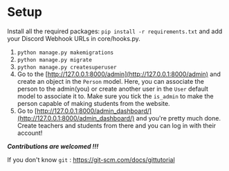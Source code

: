 # Setup

Install all the required packages: `pip install -r requirements.txt` and
add your Discord Webhook URLs in core/hooks.py.

 1. `python manage.py makemigrations`
 2. `python manage.py migrate`
 3. `python manage.py createsuperuser`
 4. Go to the [http://127.0.0.1:8000/admin](http://127.0.0.1:8000/admin) and create an object in the `Person` model. Here, you can associate the person to the admin(you) or create another user in the `User` default model to associate it to. Make sure you tick the `is_admin` to make the person capable of making students from the website.
 5. Go to  [http://127.0.0.1:8000/admin_dashboard/](http://127.0.0.1:8000/admin_dashboard/) and you're pretty much done. Create teachers and students from there and you can log in with their account!

***Contributions are welcomed !!!***

If you don't know `git` : https://git-scm.com/docs/gittutorial 
